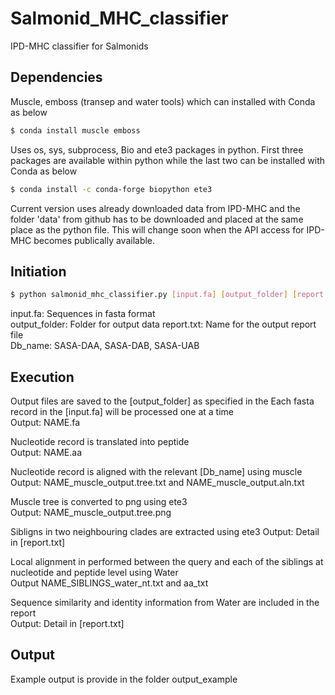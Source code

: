 # Salmonid_MHC_classifier
IPD-MHC classifier for Salmonids


## Dependencies
Muscle, emboss (transep and water tools) which can installed with Conda as below
```bash
$ conda install muscle emboss
```

Uses os, sys, subprocess, Bio and ete3 packages in python.
First three packages are available within python while the last two can be installed with Conda as below
```bash
$ conda install -c conda-forge biopython ete3 
```

Current version uses already downloaded data from IPD-MHC and the folder 'data' from github has to be downloaded and placed at the same place as the python file. This will change soon when the API access for IPD-MHC becomes publically available.

## Initiation
```bash
$ python salmonid_mhc_classifier.py [input.fa] [output_folder] [report.txt] [Db_name]
```  

input.fa: Sequences in fasta format  
output_folder: Folder for output data
report.txt: Name for the output report file  
Db_name: SASA-DAA, SASA-DAB, SASA-UAB  

## Execution
Output files are saved to the [output_folder] as specified in the 
Each fasta record in the [input.fa] will be processed one at a time  
  Output: NAME.fa  
  
Nucleotide record is translated into peptide  
  Output: NAME.aa  
  
Nucleotide record is aligned with the relevant [Db_name] using muscle  
  Output: NAME_muscle_output.tree.txt and NAME_muscle_output.aln.txt  
  
Muscle tree is converted to png using ete3  
  Output: NAME_muscle_output.tree.png  
  
Sibligns in two neighbouring clades are extracted using ete3
  Output: Detail in [report.txt]  
  
Local alignment in performed between the query and each of the siblings at nucleotide and peptide level using Water  
  Output NAME_SIBLINGS_water_nt.txt and aa_txt  
  
Sequence similarity and identity information from Water are included in the report  
  Output: Detail in [report.txt]  
  
## Output
Example output is provide in the folder output_example
